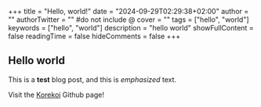 +++
title = "Hello, world!"
date = "2024-09-29T02:29:38+02:00"
author = ""
authorTwitter = "" #do not include @
cover = ""
tags = ["hello", "world"]
keywords = ["hello", "world"]
description = "hello world"
showFullContent = false
readingTime = false
hideComments = false
+++

## Hello world

This is a **test** blog post, and this is *emphasized* text.

Visit the [Korekoi](https://github.com/kore-koi/) Github page!
